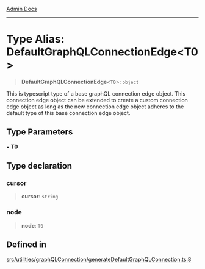 [Admin Docs](/)

***

# Type Alias: DefaultGraphQLConnectionEdge\<T0\>

> **DefaultGraphQLConnectionEdge**\<`T0`\>: `object`

This is typescript type of a base graphQL connection edge object. This connection edge object
can be extended to create a custom connection edge object as long as the new connection edge
object adheres to the default type of this base connection edge object.

## Type Parameters

• **T0**

## Type declaration

### cursor

> **cursor**: `string`

### node

> **node**: `T0`

## Defined in

[src/utilities/graphQLConnection/generateDefaultGraphQLConnection.ts:8](https://github.com/Suyash878/talawa-api/blob/cfd688207611ba245c99edd8dbaccb2cdbf6a043/src/utilities/graphQLConnection/generateDefaultGraphQLConnection.ts#L8)
